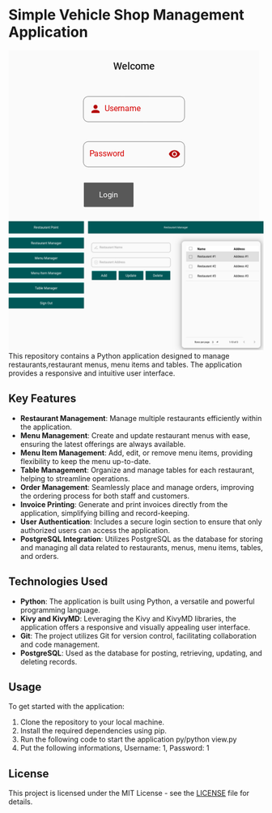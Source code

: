 # Simple Vehicle Shop Management Application

![Image 1](image.png)
![Image 2](image-1.png)
This repository contains a Python application designed to manage restaurants,restaurant menus, menu items
and tables. The application provides a responsive and intuitive user interface. 

## Key Features

- **Restaurant Management**: Manage multiple restaurants efficiently within the application.
- **Menu Management**: Create and update restaurant menus with ease, ensuring the latest offerings are always available.
- **Menu Item Management**: Add, edit, or remove menu items, providing flexibility to keep the menu up-to-date.
- **Table Management**: Organize and manage tables for each restaurant, helping to streamline operations.
- **Order Management**: Seamlessly place and manage orders, improving the ordering process for both staff and customers.
- **Invoice Printing**: Generate and print invoices directly from the application, simplifying billing and record-keeping.
- **User Authentication**: Includes a secure login section to ensure that only authorized users can access the application.
- **PostgreSQL Integration**: Utilizes PostgreSQL as the database for storing and managing all data related to restaurants, menus, menu items, tables, and orders.

## Technologies Used

- **Python**: The application is built using Python, a versatile and powerful programming language.
- **Kivy and KivyMD**: Leveraging the Kivy and KivyMD libraries, the application offers a responsive and visually appealing user interface.
- **Git**: The project utilizes Git for version control, facilitating collaboration and code management.
- **PostgreSQL**: Used as the database for posting, retrieving, updating, and deleting records.

## Usage

To get started with the application:

1. Clone the repository to your local machine.
2. Install the required dependencies using pip.
3. Run the following code to start the application py/python view.py
4. Put the following informations, Username: 1, Password: 1

## License

This project is licensed under the MIT License - see the [LICENSE](LICENSE) file for details.
